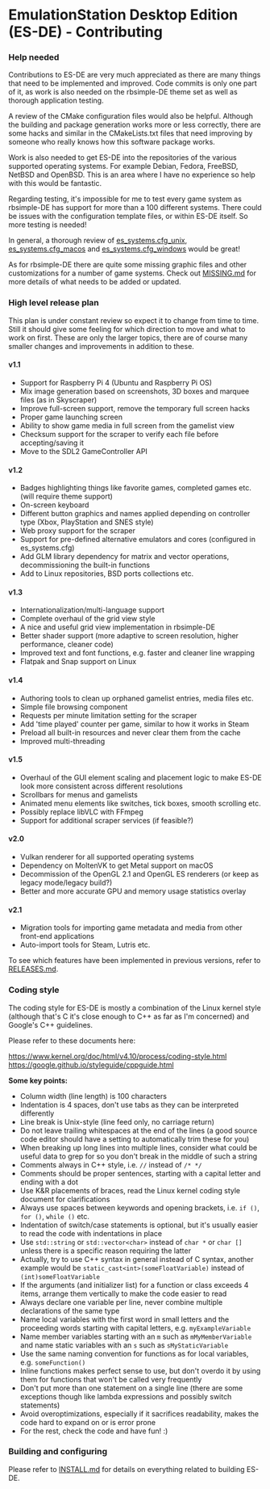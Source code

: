 # EmulationStation Desktop Edition (ES-DE) - Contributing

### Help needed

Contributions to ES-DE are very much appreciated as there are many things that need to be implemented and improved. Code commits is only one part of it, as work is also needed on the rbsimple-DE theme set as well as thorough application testing.

A review of the CMake configuration files would also be helpful. Although the building and package generation works more or less correctly, there are some hacks and similar in the CMakeLists.txt files that need improving by someone who really knows how this software package works.

Work is also needed to get ES-DE into the repositories of the various supported operating systems. For example Debian, Fedora, FreeBSD, NetBSD and OpenBSD. This is an area where I have no experience so help with this would be fantastic.

Regarding testing, it's impossible for me to test every game system as rbsimple-DE has support for more than a 100 different systems. There could be issues with the configuration template files, or within ES-DE itself. So more testing is needed!

In general, a thorough review of [es_systems.cfg_unix](resources/templates/es_systems.cfg_unix), [es_systems.cfg_macos](resources/templates/es_systems.cfg_macos) and [es_systems.cfg_windows](resources/templates/es_systems.cfg_windows) would be great!

As for rbsimple-DE there are quite some missing graphic files and other customizations for a number of game systems. Check out [MISSING.md](themes/rbsimple-DE/MISSING.md) for more details of what needs to be added or updated.

### High level release plan

This plan is under constant review so expect it to change from time to time. Still it should give some feeling for which direction to move and what to work on first. These are only the larger topics, there are of course many smaller changes and improvements in addition to these.

#### v1.1

* Support for Raspberry Pi 4 (Ubuntu and Raspberry Pi OS)
* Mix image generation based on screenshots, 3D boxes and marquee files (as in Skyscraper)
* Improve full-screen support, remove the temporary full screen hacks
* Proper game launching screen
* Ability to show game media in full screen from the gamelist view
* Checksum support for the scraper to verify each file before accepting/saving it
* Move to the SDL2 GameController API

#### v1.2

* Badges highlighting things like favorite games, completed games etc. (will require theme support)
* On-screen keyboard
* Different button graphics and names applied depending on controller type (Xbox, PlayStation and SNES style)
* Web proxy support for the scraper
* Support for pre-defined alternative emulators and cores (configured in es_systems.cfg)
* Add GLM library dependency for matrix and vector operations, decommissioning the built-in functions
* Add to Linux repositories, BSD ports collections etc.

#### v1.3

* Internationalization/multi-language support
* Complete overhaul of the grid view style
* A nice and useful grid view implementation in rbsimple-DE
* Better shader support (more adaptive to screen resolution, higher performance, cleaner code)
* Improved text and font functions, e.g. faster and cleaner line wrapping
* Flatpak and Snap support on Linux

#### v1.4

* Authoring tools to clean up orphaned gamelist entries, media files etc.
* Simple file browsing component
* Requests per minute limitation setting for the scraper
* Add 'time played' counter per game, similar to how it works in Steam
* Preload all built-in resources and never clear them from the cache
* Improved multi-threading

#### v1.5

* Overhaul of the GUI element scaling and placement logic to make ES-DE look more consistent across different resolutions
* Scrollbars for menus and gamelists
* Animated menu elements like switches, tick boxes, smooth scrolling etc.
* Possibly replace libVLC with FFmpeg
* Support for additional scraper services (if feasible?)

#### v2.0

* Vulkan renderer for all supported operating systems
* Dependency on MoltenVK to get Metal support on macOS
* Decommission of the OpenGL 2.1 and OpenGL ES renderers (or keep as legacy mode/legacy build?)
* Better and more accurate GPU and memory usage statistics overlay

#### v2.1

* Migration tools for importing game metadata and media from other front-end applications
* Auto-import tools for Steam, Lutris etc.

To see which features have been implemented in previous versions, refer to [RELEASES.md](RELEASES.md).

### Coding style

The coding style for ES-DE is mostly a combination of the Linux kernel style (although that's C it's close enough to C++ as far as I'm concerned) and Google's C++ guidelines.

Please refer to these documents here:

https://www.kernel.org/doc/html/v4.10/process/coding-style.html \
https://google.github.io/styleguide/cppguide.html

**Some key points:**

* Column width (line length) is 100 characters
* Indentation is 4 spaces, don't use tabs as they can be interpreted differently
* Line break is Unix-style (line feed only, no carriage return)
* Do not leave trailing whitespaces at the end of the lines (a good source code editor should have a setting to automatically trim these for you)
* When breaking up long lines into multiple lines, consider what could be useful data to grep for so you don't break in the middle of such a string
* Comments always in C++ style, i.e. `//` instead of `/* */`
* Comments should be proper sentences, starting with a capital letter and ending with a dot
* Use K&R placements of braces, read the Linux kernel coding style document for clarifications
* Always use spaces between keywords and opening brackets, i.e. `if ()`, `for ()`, `while ()` etc.
* Indentation of switch/case statements is optional, but it's usually easier to read the code with indentations in place
* Use `std::string` or `std::vector<char>` instead of `char *` or `char []` unless there is a specific reason requiring the latter
* Actually, try to use C++ syntax in general instead of C syntax, another example would be `static_cast<int>(someFloatVariable)` instead of `(int)someFloatVariable`
* If the arguments (and initializer list) for a function or class exceeds 4 items, arrange them vertically to make the code easier to read
* Always declare one variable per line, never combine multiple declarations of the same type
* Name local variables with the first word in small letters and the proceeding words starting with capital letters, e.g. `myExampleVariable`
* Name member variables starting with an `m` such as `mMyMemberVariable` and name static variables with an `s` such as `sMyStaticVariable`
* Use the same naming convention for functions as for local variables, e.g. `someFunction()`
* Inline functions makes perfect sense to use, but don't overdo it by using them for functions that won't be called very frequently
* Don't put more than one statement on a single line (there are some exceptions though like lambda expressions and possibly switch statements)
* Avoid overoptimizations, especially if it sacrifices readability, makes the code hard to expand on or is error prone
* For the rest, check the code and have fun! :)

### Building and configuring

Please refer to [INSTALL.md](INSTALL.md) for details on everything related to building ES-DE.
